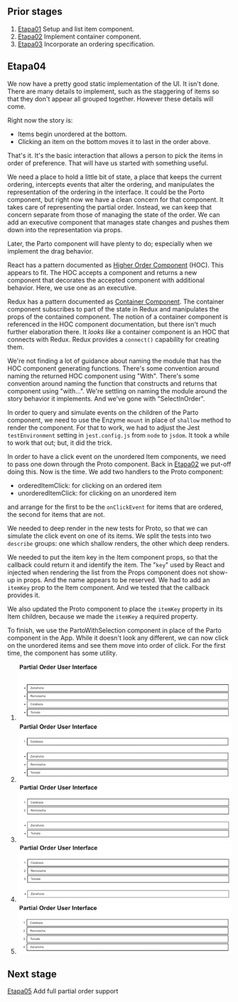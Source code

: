 ## Prior stages
1. [Etapa01](docs/Etapa01.md) Setup and list item component.
1. [Etapa02](docs/Etapa02.md) Implement container component.
1. [Etapa03](docs/Etapa03.md) Incorporate an ordering specification.

## Etapa04

We now have a pretty good static implementation of the UI. It isn't done.
There are many details to implement, such as the staggering of items so
that they don't appear all grouped together. However these details will
come.

Right now the story is:
- Items begin unordered at the bottom.
- Clicking an item on the bottom moves it to last in the order above.

That's it. It's the basic interaction that allows a person to pick
the items in order of preference. That will have us started with something
useful.

We need a place to hold a little bit of state, a place that keeps the
current ordering, intercepts events that alter the ordering, and manipulates
the representation of the ordering in the interface.
It could be the Porto component, but right now we have a clean concern
for that component. It takes care of representing the partial order.
Instead, we can keep that concern separate from those of managing the
state of the order. We can add an executive component that manages
state changes and pushes them down into the representation via props.

Later, the Parto component will have plenty to do; especially when we
implement the drag behavior.

React has a pattern documented as 
[Higher Order Component](https://reactjs.org/docs/higher-order-components.html)
(HOC).
This appears to fit. The HOC accepts a component and returns a new component
that decorates the accepted component with additional behavior. Here, we use
one as an executive.

Redux has a pattern documented as
[Container Component](https://redux.js.org/basics/usage-with-react#implementing-container-components).
The container component subscribes to part of the state in Redux and
manipulates the props of the contained component. The notion of a
container component is referenced in the HOC component documentation,
but there isn't much further elaboration there. It _looks like_ a container
component is an HOC that connects with Redux. Redux provides
a `connect()` capability for creating them.

We're not finding a lot of guidance about naming the module that has
the HOC component generating functions. There's some convention around
naming the returned HOC component using "With". There's some convention
around naming the function that constructs and returns that component using
"with...". We're settling on naming the module around the story behavior
it implements. And we've gone with "SelectInOrder".

In order to query and simulate events on the children of the Parto
component, we need to use the Enzyme `mount` in place of `shallow` method
to render the component. For that to work, we had to adjust the Jest
`testEnvironment` setting in `jest.config.js` from `node` to `jsdom`.
It took a while to work that out; but, it did the trick.

In order to have a click event on the unordered Item components,
we need to pass one down through the Proto component.
Back in [Etapa02](Etapa02.md) we put-off doing this.
Now is the time.
We add two handlers to the Proto component:
- orderedItemClick: for clicking on an ordered item
- unorderedItemClick: for clicking on an unordered item

and arrange for the first to be the `onClickEvent` for items that are
ordered, the second for items that are not.

We needed to deep render in the new tests for Proto, so that we can simulate
the click event on one of its items. We split the tests into two `describe`
groups: one which shallow renders, the other which deep renders.

We needed to put the item key in the Item component props, so that the
callback could return it and identify the item. The "`key`" used by
React and injected when rendering the list from the Props component
does not show-up in props. And the name appears to be reserved.
We had to add an `itemKey` prop to the Item component. And we tested
that the callback provides it.

We also updated the Proto component to place the `itemKey` property
in its Item children, because we made the `itemKey` a required property.

To finish, we use the PartoWithSelection component in place of the Parto
component in the App. While it doesn't look any different, we can now
click on the unordered items and see them move into order of click.
For the first time, the component has some utility.

1. ![Etapa04 Screen Capture 1](images/Etapa04Capture1.png)
1. ![Etapa04 Screen Capture 2](images/Etapa04Capture2.png)
1. ![Etapa04 Screen Capture 3](images/Etapa04Capture3.png)
1. ![Etapa04 Screen Capture 4](images/Etapa04Capture4.png)
1. ![Etapa04 Screen Capture 5](images/Etapa04Capture5.png)

## Next stage
[Etapa05](docs/Etapa05.md) Add full partial order support

